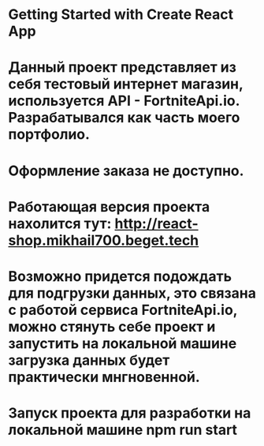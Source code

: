 # Getting Started with Create React App

# Данный проект представляет из себя тестовый интернет магазин, используется API - FortniteApi.io. Разрабатывался как часть моего портфолио.

# Оформление заказа не доступно.

# Работающая версия проекта нахолится тут: http://react-shop.mikhail700.beget.tech

# Возможно придется подождать для подгрузки данных, это связана с работой сервиса FortniteApi.io, можно стянуть себе проект и запустить на локальной машине загрузка данных будет практически мнгновенной.

# Запуск проекта для разработки на локальной машине npm run start
